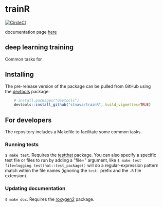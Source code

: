 # trainR

[![CircleCI](https://circleci.com/gh/stnava/trainR/tree/master.svg?style=svg)](https://circleci.com/gh/stnava/trainR/tree/master)

documentation page [here](https://stnava.github.io/trainR/)

## deep learning training

Common tasks for


## Installing

The pre-release version of the package can be pulled from GitHub using the [devtools](https://github.com/r-lib/devtools) package:

```r
    # install.packages("devtools")
    devtools::install_github("stnava/trainR", build_vignettes=TRUE)
```

## For developers

The repository includes a Makefile to facilitate some common tasks.

### Running tests

`$ make test`. Requires the [testthat](http://testthat.r-lib.org/) package. You can also specify a specific test file or files to run by adding a "file=" argument, like `$ make test file=logging`. `testthat::test_package()` will do a regular-expression pattern match within the file names (ignoring the `test-` prefix and the `.R` file extension).

### Updating documentation

`$ make doc`. Requires the [roxygen2](https://github.com/klutometis/roxygen) package.

